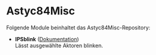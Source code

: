 # Astyc84Misc

Folgende Module beinhaltet das Astyc84Misc-Repository:

- __IPSblink__ ([Dokumentation](IPSblink))  
	Lässt ausgewählte Aktoren blinken.
